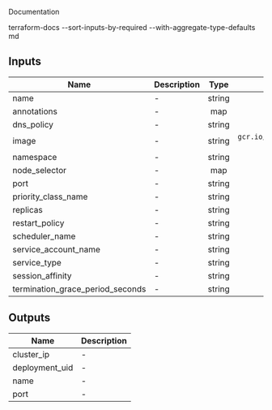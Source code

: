 Documentation

terraform-docs --sort-inputs-by-required --with-aggregate-type-defaults md


## Inputs

| Name | Description | Type | Default | Required |
|------|-------------|:----:|:-----:|:-----:|
| name | - | string | - | yes |
| annotations | - | map | `{}` | no |
| dns\_policy | - | string | `` | no |
| image | - | string | `gcr.io/google_containers/kubernetes-dashboard-amd64:v1.10.0` | no |
| namespace | - | string | `` | no |
| node\_selector | - | map | `{}` | no |
| port | - | string | `9090` | no |
| priority\_class\_name | - | string | `` | no |
| replicas | - | string | `1` | no |
| restart\_policy | - | string | `` | no |
| scheduler\_name | - | string | `` | no |
| service\_account\_name | - | string | `` | no |
| service\_type | - | string | `` | no |
| session\_affinity | - | string | `` | no |
| termination\_grace\_period\_seconds | - | string | `30` | no |

## Outputs

| Name | Description |
|------|-------------|
| cluster\_ip | - |
| deployment\_uid | - |
| name | - |
| port | - |

